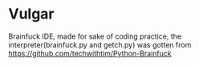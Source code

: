 # Vulgar
Brainfuck IDE, made for sake of coding practice, the interpreter(brainfuck.py and getch.py) was gotten from https://github.com/techwithtim/Python-Brainfuck

